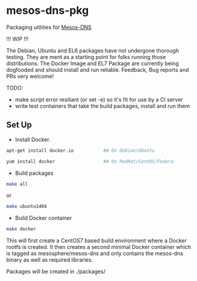 mesos-dns-pkg
=============
Packaging utilities for [Mesos-DNS](https://github.com/mesosphere/mesos-dns)

!!! WIP !!!

The Debian, Ubuntu and EL6 packages have not undergone thorough testing. They are ment as a starting point for folks running those distributions. The Docker Image and EL7 Package are currently being dogfooded and should install and run reliable. Feedback, Bug reports and PRs very welcome!


TODO:
- make script error resiliant (or set -e) so it's fit for use by a CI server
- write test containers that take the build packages, install and run them

Set Up
------
* Install Docker.

```bash
apt-get install docker.io			## On Debian/Ubuntu
```

```bash
yum install docker                  ## On RedHat/CentOS/Fedora
```

* Build packages

```bash
make all
```

or

```bash
make ubuntu1404
```

* Build Docker container

```bash
make docker
```

This will first create a CentOS7 based build environment where a Docker rootfs is created.
It then creates a second minimal Docker container which is tagged as mesosphere/mesos-dns and only contains the mesos-dns binary as well as required libraries.


Packages will be created in ./packages/

